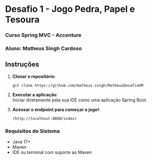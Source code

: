 # Desafio 1 - Jogo Pedra, Papel e Tesoura

### Curso Spring MVC - Accenture

### Aluno: Matheus Singh Cardoso

## Instruções

1. **Clonar o repositório**:  
   ```
   git clone https://github.com/matheus-singh/MatheusDesafioUM
   ```

2. **Executar a aplicação**:  
   Iniciar diretamente pela sua IDE como uma aplicação Spring Boot.

3. **Acessar o endpoint para começar o jogo!**:  
   ```
   (http://localhost:8080/index)
   ```

### Requisitos do Sistema
- Java 17+
- Maven
- IDE ou terminal com suporte ao Maven

